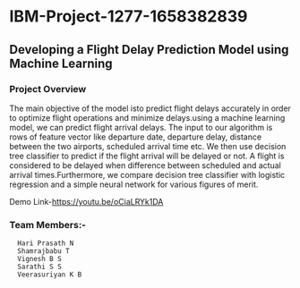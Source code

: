 # IBM-Project-1277-1658382839
## Developing a Flight Delay Prediction Model using Machine Learning

### Project Overview
 The main objective of the model isto predict flight delays accurately in order to optimize flight operations and minimize delays.using 
 a machine learning model, we can predict flight arrival delays. The input to our algorithm is rows of feature vector like departure date,
 departure delay, distance between the two airports, scheduled arrival time etc. We then use decision tree classifier to predict if the flight arrival
 will be delayed or not. A flight is considered to be delayed when difference between scheduled and actual arrival times.Furthermore, we compare 
 decision tree classifier with logistic regression and a simple neural network for various figures of merit.
 
 Demo Link-https://youtu.be/oCiaLRYk1DA
 
 ### Team Members:-
      Hari Prasath N
      Shamrajbabu T
      Vignesh B S
      Sarathi S S
      Veerasuriyan K B
